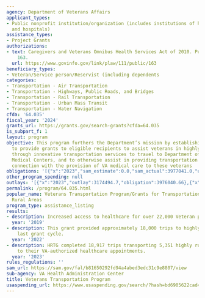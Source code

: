 ```yaml
---
agency: Department of Veterans Affairs
applicant_types:
- Public nonprofit institution/organization (includes institutions of higher education
  and hospitals)
assistance_types:
- Project Grants
authorizations:
- text: Caregivers and Veterans Omnibus Health Services Act of 2010. Pub. L. 111,
    163.
  url: https://www.govinfo.gov/link/plaw/111/public/163
beneficiary_types:
- Veteran/Service person/Reservist (including dependents
categories:
- Transportation - Air Transportation
- Transportation - Highways, Public Roads, and Bridges
- Transportation - Rail Transportation
- Transportation - Urban Mass Transit
- Transportation - Water Navigation
cfda: '64.035'
fiscal_year: '2024'
grants_url: https://grants.gov/search-grants?cfda=64.035
is_subpart_f: 1
layout: program
objective: This program furthers the Department’s mission by establishing a program
  to provide grants to eligible recipients to assist veterans in highly rural areas
  through innovative transportation services to travel to Department of Veterans Affairs
  Medical Centers, and to otherwise assist in providing transportation services in
  connection with the provision of VA medical care to these veterans
obligations: '[{"x":"2023","sam_estimate":0.0,"sam_actual":3977041.0,"usa_spending_actual":4332889.67},{"x":"2024","sam_estimate":0.0,"sam_actual":6365411.0,"usa_spending_actual":5934884.13},{"x":"2025","sam_estimate":0.0,"sam_actual":10000000.0,"usa_spending_actual":0.0}]'
other_program_spending: null
outlays: '[{"x":"2023","outlay":3174494.7,"obligation":3976040.66},{"x":"2024","outlay":0.0,"obligation":6364411.31},{"x":"2025","outlay":0.0,"obligation":0.0}]'
permalink: /program/64.035.html
popular_name: Veterans Transportation Program/Grants for Transportation in Highly
  Rural Areas
program_type: assistance_listing
results:
- description: Increased access to healthcare for over 22,000 Veteran passengers.
  year: '2019'
- description: This grant provided approximately 18,000 trips to highly rural veterans
    last grant cycle.
  year: '2022'
- description: HRTG completed 18,917 trips transporting 5,351 highly rural Veterans
    to their VA-authorized healthcare appointments.
  year: '2023'
rules_regulations: ''
sam_url: https://sam.gov/fal/b81650292fd94a4abed3edc31c9e8807/view
sub-agency: VA Health Administration Center
title: Veterans Transportation Program
usaspending_url: https://www.usaspending.gov/search/?hash=bd6905622cad41acc47b6eeff65cbde3
---
```


